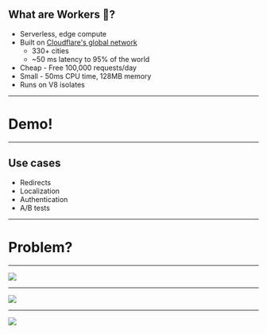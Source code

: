 ## What are Workers 👷?

* Serverless, edge compute <!-- .element: class="fragment" data-fragment-index="1" -->
* Built
  on <!-- .element: class="fragment" data-fragment-index="2" --> [Cloudflare's global network](/assets/cloudflare_global_network.png) <!-- .element: class="fragment" data-fragment-index="2" -->
    * 330+ cities <!-- .element: class="fragment" data-fragment-index="2" -->
    * ~50 ms latency to 95% of the world <!-- .element: class="fragment" data-fragment-index="2" -->
* Cheap - Free 100,000 requests/day <!-- .element: class="fragment" data-fragment-index="3" -->
* Small - 50ms CPU time, 128MB memory <!-- .element: class="fragment" data-fragment-index="4" -->
* Runs on V8 isolates <!-- .element: class="fragment" data-fragment-index="5" --> 
---

# Demo!

---

## Use cases
* Redirects
* Localization
* Authentication
* A/B tests

---

# Problem?

---


<img class="r-stretch" src="/assets/workers_1.png" />

---

<img class="r-stretch" src="/assets/workers_2.png" />

---

<img class="r-stretch" src="/assets/workers_3.png" />

